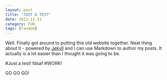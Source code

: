 ```yaml
---
layout: post
title: "JUST A TEST"
date: 2011-12-31
category: FUN
tags: [random]
---
```


Well. Finally got around to putting this old website together. Neat thing about it - powered by [Jekyll](http://jekyllrb.com) and I can use Markdown to author my posts. It actually is a lot easier than I thought it was going to be.

#Just a test!
fdsaf
#WORK!

GO GO GO!

